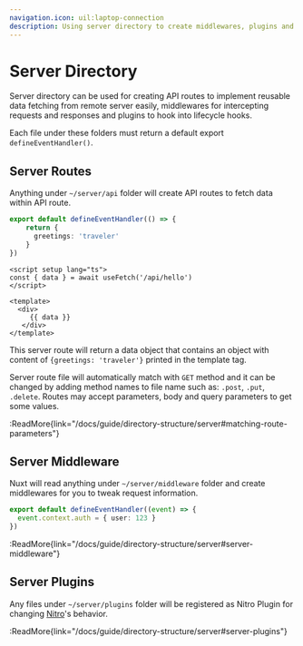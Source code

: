 ```yaml
---
navigation.icon: uil:laptop-connection
description: Using server directory to create middlewares, plugins and API easily.
---
```


# Server Directory

Server directory can be used for creating API routes to implement reusable data fetching from remote server easily, middlewares for intercepting requests and responses and plugins to hook into lifecycle hooks.

Each file under these folders must return a default export `defineEventHandler()`.

## Server Routes

Anything under `~/server/api` folder will create API routes to fetch data within API route.

```ts [server/api/hello.ts]
export default defineEventHandler(() => {
    return {
      greetings: 'traveler'
    }
})
```

```vue [components/Greet.vue]
<script setup lang="ts">
const { data } = await useFetch('/api/hello')
</script>

<template>
  <div>
     {{ data }}
   </div>
</template>
```

This server route will return a data object that contains an object with content of `{greetings: 'traveler'}` printed in the template tag.

Server route file will automatically match with `GET` method and it can be changed by adding method names to file name such as: `.post`, `.put`, `.delete`.
Routes may accept parameters, body and query parameters to get some values.

:ReadMore{link="/docs/guide/directory-structure/server#matching-route-parameters"}

## Server Middleware

Nuxt will read anything under `~/server/middleware` folder and create middlewares for you to tweak request information.

```ts [server/middleware/log.ts]
export default defineEventHandler((event) => {
  event.context.auth = { user: 123 }
})
```

:ReadMore{link="/docs/guide/directory-structure/server#server-middleware"}

## Server Plugins

Any files under `~/server/plugins` folder will be registered as Nitro Plugin for changing [Nitro](https://nitro.unjs.io/)'s behavior.

:ReadMore{link="/docs/guide/directory-structure/server#server-plugins"}
